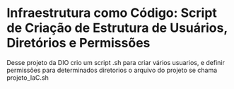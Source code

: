 # Infraestrutura como Código: Script de Criação de Estrutura de Usuários, Diretórios e Permissões
Desse projeto da DIO crio um script .sh para criar vários usuarios, e definir permissões para determinados diretorios 
o arquivo do projeto se chama projeto_IaC.sh
